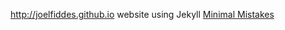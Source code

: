 http://joelfiddes.github.io
website using Jekyll [Minimal Mistakes](http://mmistakes.github.io/minimal-mistakes)


